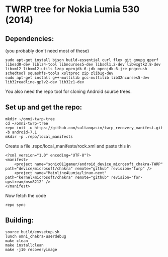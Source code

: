 # TWRP tree for Nokia Lumia 530 (2014)

## Dependencies:
(you probably don't need most of these)
```
sudo apt-get install bison build-essential curl flex git gnupg gperf libesd0-dev liblz4-tool libncurses5-dev libsdl1.2-dev libwxgtk2.8-dev libxml2 libxml2-utils lzop openjdk-6-jdk openjdk-6-jre pngcrush schedtool squashfs-tools xsltproc zip zlib1g-dev
sudo apt-get install g++-multilib gcc-multilib lib32ncurses5-dev lib32readline-gplv2-dev lib32z1-dev
```
You also need the repo tool for cloning Android source trees.

## Set up and get the repo:
```
mkdir ~/omni-twrp-tree
cd ~/omni-twrp-tree
repo init -u https://github.com/sultanqasim/twrp_recovery_manifest.git -b android-7.1
mkdir -p .repo/local_manifests
```

Create a file .repo/local\_manifests/rock.xml and paste this in
```
<?xml version="1.0" encoding="UTF-8"?>
<manifest>
    <project name="sonic011gamer/android_device_microsoft_chakra-TWRP" path="device/microsoft/chakra" remote="github" revision="twrp" />
    <project name="Mainline4Lumia/linux-next" path="kernel/microsoft/chakra" remote="github" revision="for-upstream/msm8212" />
</manifest>
```

Now fetch the code
```
repo sync
```

## Building:
```
source build/envsetup.sh
lunch omni_chakra-userdebug
make clean
make installclean
make -j10 recoveryimage
```
